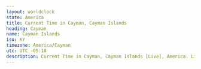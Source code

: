 ```yaml
---
layout: worldclock
state: America
title: Current Time in Cayman, Cayman Islands
heading: Cayman
name: Cayman Islands
iso: KY
timezone: America/Cayman
utc: UTC -05:18
description: Current Time in Cayman, Cayman Islands [Live], America. Live update now time in Cayman, timezone America/Cayman, UTC -05:18, Country ISO code & Current Local Time.
---
```


